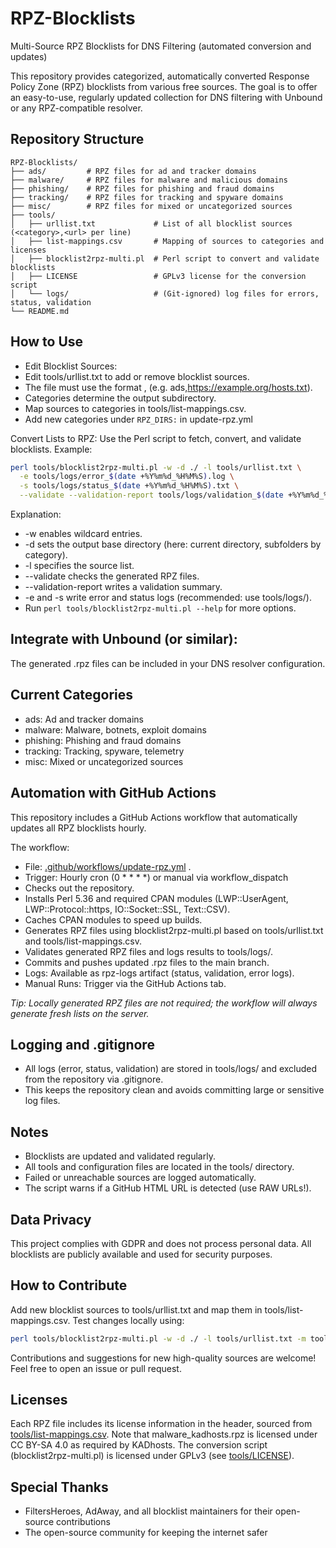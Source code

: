 # RPZ-Blocklists

Multi-Source RPZ Blocklists for DNS Filtering (automated conversion and updates)

This repository provides categorized, automatically converted Response Policy Zone (RPZ) blocklists from various free sources. The goal is to offer an easy-to-use, regularly updated collection for DNS filtering with Unbound or any RPZ-compatible resolver.

## Repository Structure

```text
RPZ-Blocklists/
├── ads/         # RPZ files for ad and tracker domains
├── malware/     # RPZ files for malware and malicious domains
├── phishing/    # RPZ files for phishing and fraud domains
├── tracking/    # RPZ files for tracking and spyware domains
├── misc/        # RPZ files for mixed or uncategorized sources
├── tools/
│   ├── urllist.txt             # List of all blocklist sources (<category>,<url> per line)
│   ├── list-mappings.csv       # Mapping of sources to categories and licenses
│   ├── blocklist2rpz-multi.pl  # Perl script to convert and validate blocklists
│   ├── LICENSE                 # GPLv3 license for the conversion script
│   └── logs/                   # (Git-ignored) log files for errors, status, validation
└── README.md
```

## How to Use

- Edit Blocklist Sources:
- Edit tools/urllist.txt to add or remove blocklist sources.
- The file must use the format <category>,<url> (e.g. ads,https://example.org/hosts.txt).
- Categories determine the output subdirectory.
- Map sources to categories in tools/list-mappings.csv.
- Add new categories under `RPZ_DIRS:` in update-rpz.yml

Convert Lists to RPZ:
Use the Perl script to fetch, convert, and validate blocklists. Example:

```bash
perl tools/blocklist2rpz-multi.pl -w -d ./ -l tools/urllist.txt \
  -e tools/logs/error_$(date +%Y%m%d_%H%M%S).log \
  -s tools/logs/status_$(date +%Y%m%d_%H%M%S).txt \
  --validate --validation-report tools/logs/validation_$(date +%Y%m%d_%H%M%S).txt
```

Explanation:
-  -w enables wildcard entries.
-  -d sets the output base directory (here: current directory, subfolders by category).
-  -l specifies the source list.
-  --validate checks the generated RPZ files.
-  --validation-report writes a validation summary.
-  -e and -s write error and status logs (recommended: use tools/logs/).
-  Run `perl tools/blocklist2rpz-multi.pl --help` for more options.

## Integrate with Unbound (or similar):

The generated .rpz files can be included in your DNS resolver configuration.

## Current Categories

- ads: Ad and tracker domains
- malware: Malware, botnets, exploit domains
- phishing: Phishing and fraud domains
- tracking: Tracking, spyware, telemetry
- misc: Mixed or uncategorized sources

## Automation with GitHub Actions

This repository includes a GitHub Actions workflow that automatically updates all RPZ blocklists hourly.

The workflow:

- File: [.github/workflows/update-rpz.yml](.github/workflows/update-rpz.yml) .
- Trigger: Hourly cron (0 * * * *) or manual via workflow_dispatch
- Checks out the repository.
- Installs Perl 5.36 and required CPAN modules (LWP::UserAgent, LWP::Protocol::https, IO::Socket::SSL, Text::CSV).
- Caches CPAN modules to speed up builds.
- Generates RPZ files using blocklist2rpz-multi.pl based on tools/urllist.txt and tools/list-mappings.csv.
- Validates generated RPZ files and logs results to tools/logs/.
- Commits and pushes updated .rpz files to the main branch.
- Logs: Available as rpz-logs artifact (status, validation, error logs).
- Manual Runs: Trigger via the GitHub Actions tab.

*Tip: Locally generated RPZ files are not required; the workflow will always generate fresh lists on the server.*

## Logging and .gitignore

- All logs (error, status, validation) are stored in tools/logs/ and excluded from the repository via .gitignore.
- This keeps the repository clean and avoids committing large or sensitive log files.

## Notes

- Blocklists are updated and validated regularly.
- All tools and configuration files are located in the tools/ directory.
- Failed or unreachable sources are logged automatically.
- The script warns if a GitHub HTML URL is detected (use RAW URLs!).

## Data Privacy

This project complies with GDPR and does not process personal data. All blocklists are publicly available and used for security purposes.

## How to Contribute

Add new blocklist sources to tools/urllist.txt and map them in tools/list-mappings.csv.
Test changes locally using:
```bash
perl tools/blocklist2rpz-multi.pl -w -d ./ -l tools/urllist.txt -m tools/list-mappings.csv
```

Contributions and suggestions for new high-quality sources are welcome! Feel free to open an issue or pull request.

## Licenses

Each RPZ file includes its license information in the header, sourced from [tools/list-mappings.csv](tools/list-mappings.csv). Note that malware_kadhosts.rpz is licensed under CC BY-SA 4.0 as required by KADhosts. The conversion script (blocklist2rpz-multi.pl) is licensed under GPLv3 (see [tools/LICENSE](tools/LICENSE)).

## Special Thanks

- FiltersHeroes, AdAway, and all blocklist maintainers for their open-source contributions
- The open-source community for keeping the internet safer
